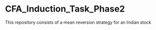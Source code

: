# CFA_Induction_Task_Phase2
This repository consists of a mean reversion strategy for an Indian stock
